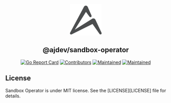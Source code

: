 <p align="center">
  <img src="https://raw.githubusercontent.com/ajgrande924/sandbox-operator/master/assets/logo_readme.png" alt="Logo" width="100" height="100" />
</p>
<h2 align="center">@ajdev/sandbox-operator</h2>
<p align="center">
  <a href="https://goreportcard.com/report/github.com/ajgrande924/sandbox-operator"><img alt="Go Report Card" src="https://goreportcard.com/badge/github.com/ajgrande924/sandbox-operator" height="20"/></a>
  <a href="https://github.com/ajgrande924/sandbox-operator/graphs/contributors"><img alt="Contributors" src="https://img.shields.io/github/contributors/ajgrande924/sandbox-operator.svg" height="20"/></a>
  <a href="https://github.com/ajgrande924/sandbox-operator/graphs/commit-activity"><img alt="Maintained" src="https://img.shields.io/badge/Maintained%3F-yes-green.svg" height="20"/></a>
  <a href="https://opensource.org/licenses/MIT"><img alt="Maintained" src="http://img.shields.io/:license-MIT-yellow.svg" height="20"/></a>
</p>

## License

Sandbox Operator is under MIT license. See the [LICENSE][LICENSE] file for details.
